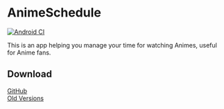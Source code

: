 # AnimeSchedule
[![Android CI](https://github.com/lxfly2000/AnimeSchedule/actions/workflows/android.yml/badge.svg)](https://github.com/lxfly2000/AnimeSchedule/actions/workflows/android.yml)

This is an app helping you manage your time for watching Animes, useful for Anime fans.

## Download
[GitHub](https://github.com/lxfly2000/AnimeSchedule/releases)  
[Old Versions](https://pan.baidu.com/s/1lV_6a4OVBDGzHV59WY5Uug)
